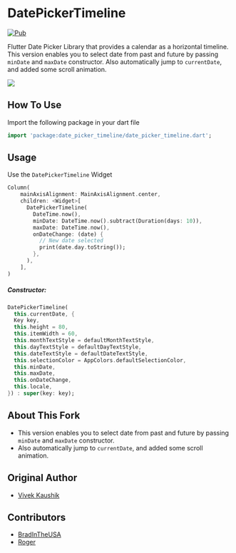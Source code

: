 # DatePickerTimeline

[![Pub](https://img.shields.io/pub/v/date_picker_timeline?color=%232bb6f6)](https://pub.dev/packages/date_picker_timeline)

Flutter Date Picker Library that provides a calendar as a horizontal timeline. This version enables you to select date from past and future by passing `minDate` and `maxDate` constructor. Also automatically jump to `currentDate`, and added some scroll animation.

<p>
 <img src="https://raw.githubusercontent.com/iamvivekkaushik/DatePickerTimelineFlutter/master/screenshots/demo.gif?raw=true"/>
</p>

## How To Use

Import the following package in your dart file

```dart
import 'package:date_picker_timeline/date_picker_timeline.dart';
```

## Usage

Use the `DatePickerTimeline` Widget

```dart
Column(
    mainAxisAlignment: MainAxisAlignment.center,
    children: <Widget>[
      DatePickerTimeline(
        DateTime.now(),
        minDate: DateTime.now().subtract(Duration(days: 10)),
        maxDate: DateTime.now(),
        onDateChange: (date) {
          // New date selected
          print(date.day.toString());
        },
      ),
    ],
)
```

##### Constructor:

```dart
DatePickerTimeline(
  this.currentDate, {
  Key key,
  this.height = 80,
  this.itemWidth = 60,
  this.monthTextStyle = defaultMonthTextStyle,
  this.dayTextStyle = defaultDayTextStyle,
  this.dateTextStyle = defaultDateTextStyle,
  this.selectionColor = AppColors.defaultSelectionColor,
  this.minDate,
  this.maxDate,
  this.onDateChange,
  this.locale,
}) : super(key: key);
```

About This Fork
------

* This version enables you to select date from past and future by passing `minDate` and `maxDate` constructor.
* Also automatically jump to `currentDate`, and added some scroll animation.


Original Author
------

* [Vivek Kaushik](http://github.com/iamvivekkaushik/)


Contributors
------------
* [BradInTheUSA](https://github.com/bradintheusa)
* [Roger](https://github.com/rogermedeirosdasilva)
